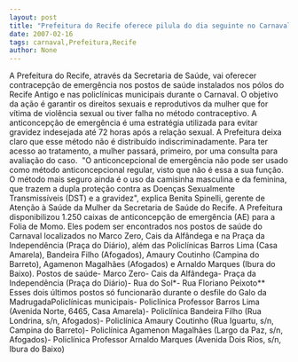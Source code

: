 ```yaml
---
layout: post
title: "Prefeitura do Recife oferece pilula do dia seguinte no Carnaval"
date: 2007-02-16
tags: carnaval,Prefeitura,Recife
author: None
---
```

A Prefeitura do Recife, através da Secretaria de Saúde, vai oferecer contracepção de emergência nos postos de saúde instalados nos pólos do Recife Antigo e nas policlínicas municipais durante o Carnaval.
O objetivo da ação é garantir os direitos sexuais e reprodutivos da mulher que for vítima de violência sexual ou tiver falha no método contraceptivo.
A anticoncepção de emergência é uma estratégia utilizada para evitar gravidez indesejada até 72 horas após a relação sexual. 
A Prefeitura deixa claro que esse método não é distribuído indiscriminadamente. 
Para ter acesso ao tratamento, a mulher passará, primeiro, por uma consulta para avaliação do caso.&nbsp; 
\"O anticoncepcional de emergência não pode ser usado como método anticoncepcional regular, visto que não é essa a sua função. O método mais seguro ainda é o uso da camisinha masculina e da feminina, que trazem a dupla proteção contra as Doenças Sexualmente Transmissíveis (DST) e a gravidez\", explica Benita Spinelli, gerente de Atenção à Saúde da Mulher da Secretaria de Saúde do Recife. 
A Prefeitura disponibilizou 1.250 caixas de anticoncepção de emergência (AE) para a Folia de Momo. 
Eles podem ser encontrados nos postos de saúde do Carnaval localizados no Marco Zero, Cais da Alfândega e na Praça da Independência (Praça do Diário), além das Policlínicas Barros Lima (Casa Amarela), Bandeira Filho (Afogados), Amaury Coutinho (Campina do Barreto), Agamenon Magalhães (Afogados) e Arnaldo Marques (Ibura do Baixo). 
Postos de saúde- Marco Zero- Cais da Alfândega- Praça da Independência (Praça do Diário)- Rua do Sol*- Rua Floriano Peixoto** Esses dois últimos postos só funcionarão durante o desfile do Galo da MadrugadaPoliclínicas municipais- Policlínica Professor Barros Lima (Avenida Norte, 6465, Casa Amarela)- Policlínica Bandeira Filho (Rua Londrina, s/n, Afogados)- Policlínica Amaury Coutinho (Rua Iguartu, s/n, Campina do Barreto)- Policlínica Agamenon Magalhães (Largo da Paz, s/n, Afogados)- Policlínica Professor Arnaldo Marques (Avenida Dois Rios, s/n, Ibura do Baixo) 